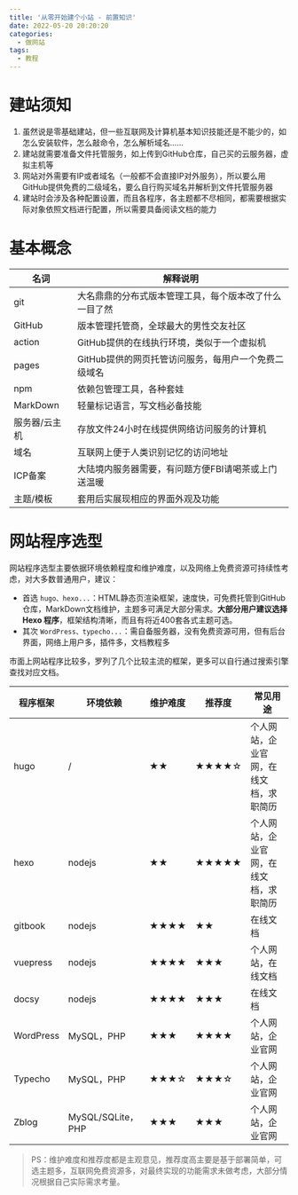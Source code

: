 ```yaml
---
title: '从零开始建个小站 - 前置知识'
date: 2022-05-20 20:20:20
categories:
  - 做网站
tags:
  - 教程
---
```


# 建站须知
1. 虽然说是零基础建站，但一些互联网及计算机基本知识技能还是不能少的，如怎么安装软件，怎么敲命令，怎么解析域名……
2. 建站就需要准备文件托管服务，如上传到GitHub仓库，自己买的云服务器，虚拟主机等
3. 网站对外需要有IP或者域名（一般都不会直接IP对外服务），所以要么用GitHub提供免费的二级域名，要么自行购买域名并解析到文件托管服务器
4. 建站时会涉及各种配置设置，而且各程序，各主题都不尽相同，都需要根据实际对象依照文档进行配置，所以需要具备阅读文档的能力

# 基本概念

| 名词          | 解释说明                                               |
| ------------- | ------------------------------------------------------ |
| git           | 大名鼎鼎的分布式版本管理工具，每个版本改了什么一目了然 |
| GitHub        | 版本管理托管商，全球最大的男性交友社区                 |
| action        | GitHub提供的在线执行环境，类似于一个虚拟机             |
| pages         | GitHub提供的网页托管访问服务，每用户一个免费二级域名   |
| npm           | 依赖包管理工具，各种套娃                               |
| MarkDown      | 轻量标记语言，写文档必备技能                           |
| 服务器/云主机 | 存放文件24小时在线提供网络访问服务的计算机             |
| 域名          | 互联网上便于人类识别记忆的访问地址                     |
| ICP备案       | 大陆境内服务器需要，有问题方便FBI请喝茶或上门送温暖    |
| 主题/模板     | 套用后实展现相应的界面外观及功能                       |

# 网站程序选型

网站程序选型主要依据环境依赖程度和维护难度，以及网络上免费资源可持续性考虑，对大多数普通用户，建议：
- 首选 `hugo、hexo...`：HTML静态页渲染框架，速度快，可免费托管到GitHub仓库，MarkDown文档维护，主题多可满足大部分需求。**大部分用户建议选择 Hexo 程序**，框架结构清晰，而且有将近400套各式主题可选。
- 其次 `WordPress、typecho...`：需自备服务器，没有免费资源可用，但有后台界面，网络上用户多，插件多，文档教程多

市面上网站程序比较多，罗列了几个比较主流的框架，更多可以自行通过搜索引擎查找对应文档。

| 程序框架  | 环境依赖          | 维护难度 | 推荐度     | 常见用途                               |
| --------- | ----------------- | -------- | ---------- | -------------------------------------- |
| hugo      | /                 | ★★       | ★★★★☆ | 个人网站，企业官网，在线文档，求职简历 |
| hexo      | nodejs            | ★★     | ★★★★★ | 个人网站，企业官网，在线文档，求职简历 |
| gitbook   | nodejs            | ★★★★   | ★★       | 在线文档                               |
| vuepress  | nodejs            | ★★★★     | ★★★     | 个人网站，在线文档                     |
| docsy     | nodejs            | ★★★★   | ★★★     | 在线文档                               |
| WordPress | MySQL，PHP        | ★★★     | ★★★★   | 个人网站，企业官网                     |
| Typecho   | MySQL，PHP        | ★★★☆   | ★★★☆   | 个人网站，企业官网                     |
| Zblog     | MySQL/SQLite，PHP | ★★★     | ★★★     | 个人网站，企业官网                     |

> PS：维护难度和推荐度都是主观意见，推荐度高主要是基于部署简单，可选主题多，互联网免费资源多，对最终实现的功能需求未做考虑，大部分情况根据自己实际需求考量。